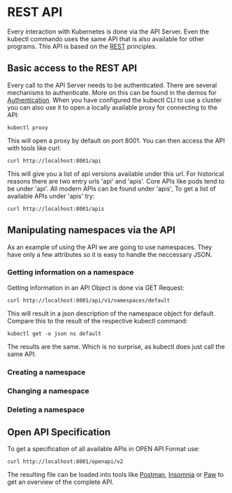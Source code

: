 # REST API

Every interaction with Kubernetes is done via the API Server. Even the kubectl commando uses the same API that is also available for other programs. This API is based on the [REST](https://en.wikipedia.org/wiki/Representational_state_transfer) principles. 

## Basic access to the REST API

Every call to the API Server needs to be authenticated. There are several mechanisms to authenticate. More on this can be found in the demos for [Authentication](../authentication/README.md). When you have configured the kubectl CLI to use a cluster you can also use it to open a locally available proxy for connecting to the API:

```
kubectl proxy
```

This will open a proxy by default on port 8001. You can then access the API with tools like curl:

```
curl http://localhost:8001/api
```

This will give you a list of api versions available under this url. For historical reasons there are two entry urls 'api' and 'apis'. Core APIs like pods tend to be under 'api'. All modern APIs can be found under 'apis', To get a list of available APIs under 'apis' try:

```
curl http://localhost:8001/apis
```

## Manipulating namespaces via the API

As an example of using the API we are going to use namespaces. They have only a few attributes so it is easy to handle the neccessary JSON. 

### Getting information on a namespace

Getting information in an API Object is done via GET Request:

```
curl http://localhost:8001/api/v1/namespaces/default
``` 

This will result in a json description of the namespace object for default. Compare this to the result of the respective kubectl command:

```
kubectl get -o json ns default
```
The results are the same. Which is no surprise, as kubectl does just call the same API. 

### Creating a namespace

### Changing a namespace

### Deleting a namespace


## Open API Specification

To get a specification of all available APIs in OPEN API Format use:

```
curl http://localhost:8001/openapi/v2
```

The resulting file can be loaded into tools like [Postman](https://www.getpostman.com/), [Insomnia](https://insomnia.rest/) or [Paw](https://paw.cloud/) to get an overview of the complete API.